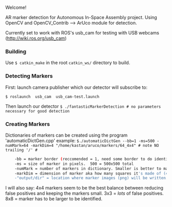 Welcome!

AR marker detection for Autonomous In-Space Assembly project. Using OpenCV and OpenCV_Contrib --> ArUco module for detection.

Currently set to work with ROS's usb_cam for testing with USB webcams (http://wiki.ros.org/usb_cam) 

### Building
Use `$ catkin_make` in the root `catkin_ws/` directory to build.

### Detecting Markers 

First: launch camera publisher which our detector will subscribe to:

`$ roslaunch  usb_cam  usb_cam-test.launch`

Then launch our detector
`$ ./fantasticMarkerDetection # no parameters necessary for good detection`

### Creating Markers 
Dictionaries of markers can be created using the program 'automaticDictGen.cpp'
example: `$./automaticDictGen --bb=1 -ms=500 -numMark=64 -markDim=4 "/home/kastan/aruco/markers/64_4x4" # note NO trailing '/' #`
```bash
    -bb = marker border (reccomended = 1, need some border to do identification)
    -ms = size of marker in pixels.  500 = 500x500 total
    -numMark = number of markers in dictionary. Smaller is better to make identification faster and better.
    -markDim = dimension of marker aka how many squares it's made of (4 = 4x4 markers, 5 = 5x5 markers)
    -"output/dir" = location where marker images (png) will be written.  DO NOT include the trailing '/'
```
I will also say: 4x4 markers seem to be the best balance between reducing false positives and keeping the markers small.
3x3 = *lots* of false positives.
8x8 = marker has to be larger to be identified.

